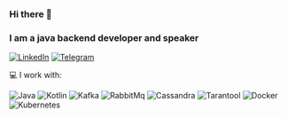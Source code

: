 ### Hi there 👋
### I am a java backend developer and speaker
[![LinkedIn](https://img.shields.io/badge/LinkedIn-profile-%230e76a8?style=flat&logo=linkedin)](https://www.linkedin.com/in/grigoriy-skobelev-757030167/)
[![Telegram](https://img.shields.io/badge/Telegram-ping-%232CA5E0?style=flat&logo=telegram)](https://t.me/gskoba)

💻 I work with:

![Java](https://img.shields.io/badge/java-programming-red)
![Kotlin](https://img.shields.io/badge/kotlin-programming-red)
![Kafka](https://img.shields.io/badge/kafka-message_broker-green)
![RabbitMq](https://img.shields.io/badge/rabbitmq-message_broker-green)
![Cassandra](https://img.shields.io/badge/cassandra-database-pink)
![Tarantool](https://img.shields.io/badge/tarantool-database-pink)
![Docker](https://img.shields.io/badge/docker-containers-%232496ED?style=flat&logo=docker)
![Kubernetes](https://img.shields.io/badge/kubernetes-containers-%23326CE5?style=flat&logo=kubernetes)
